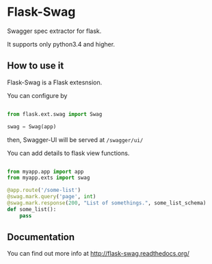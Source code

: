 Flask-Swag
==========

Swagger spec extractor for flask.

It supports only python3.4 and higher.


How to use it
-------------

Flask-Swag is a Flask extesnsion.

You can configure by

```python

from flask.ext.swag import Swag

swag = Swag(app)
```

then, Swagger-UI will be served at `/swagger/ui/`

You can add details to flask view functions.

```python

from myapp.app import app
from myapp.exts import swag

@app.route('/some-list')
@swag.mark.query('page', int)
@swag.mark.response(200, "List of somethings.", some_list_schema)
def some_list():
    pass

```

Documentation
-------------

You can find out more info at http://flask-swag.readthedocs.org/
